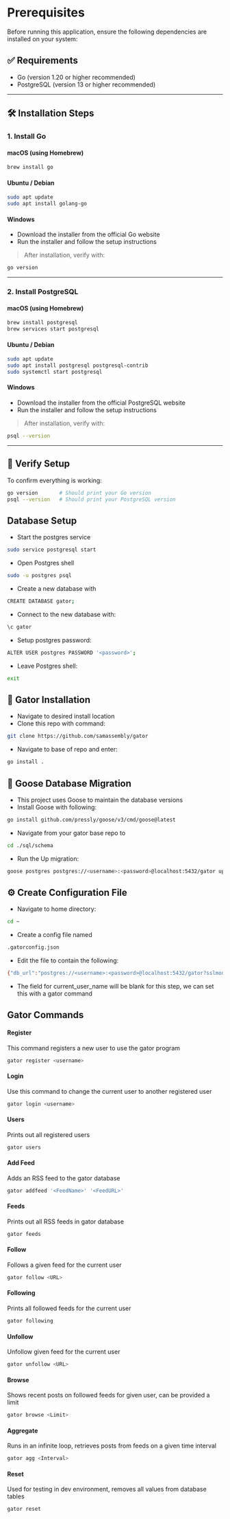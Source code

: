 # Prerequisites

Before running this application, ensure the following dependencies are installed on your system:

## ✅ Requirements

- Go (version 1.20 or higher recommended)
- PostgreSQL (version 13 or higher recommended)

---

## 🛠️ Installation Steps

### 1. Install Go

#### macOS (using Homebrew)

```bash
brew install go
```

#### Ubuntu / Debian

```bash
sudo apt update
sudo apt install golang-go
```

#### Windows

- Download the installer from the official Go website
- Run the installer and follow the setup instructions

> After installation, verify with:
```bash
go version
```

---

### 2. Install PostgreSQL

#### macOS (using Homebrew)

```bash
brew install postgresql
brew services start postgresql
```

#### Ubuntu / Debian

```bash
sudo apt update
sudo apt install postgresql postgresql-contrib
sudo systemctl start postgresql
```

#### Windows

- Download the installer from the official PostgreSQL website
- Run the installer and follow the setup instructions

> After installation, verify with:
```bash
psql --version
```

---

## 🧪 Verify Setup

To confirm everything is working:

```bash
go version       # Should print your Go version
psql --version   # Should print your PostgreSQL version
```

## Database Setup

- Start the postgres service 
```bash 
sudo service postgresql start
```
- Open Postgres shell 
```bash 
sudo -u postgres psql
```
- Create a new database with 
```bash 
CREATE DATABASE gator;
```
- Connect to the new database with:
```bash 
\c gator
```
- Setup postgres password: 
```bash 
ALTER USER postgres PASSWORD '<password>';
```
- Leave Postgres shell: 
```bash 
exit
```

## 🐊 Gator Installation

- Navigate to desired install location
- Clone this repo with command: 
```bash 
git clone https://github.com/samassembly/gator
```
- Navigate to base of repo and enter: 
```bash 
go install .
```

## 🪿 Goose Database Migration

- This project uses Goose to maintain the database versions
- Install Goose with following: 
```bash 
go install github.com/pressly/goose/v3/cmd/goose@latest
```
- Navigate from your gator base repo to 
```bash 
cd ./sql/schema
```
- Run the Up migration: 
```bash 
goose postgres postgres://<username>:<password>@localhost:5432/gator up
```

## ⚙️ Create Configuration File

- Navigate to home directory: 
```bash 
cd ~
```
- Create a config file named 
```bash 
.gatorconfig.json
```
- Edit the file to contain the following: 
```bash 
{"db_url":"postgres://<username>:<password>@localhost:5432/gator?sslmode=disable","current_user_name":""}
```
- The field for current_user_name will be blank for this step, we can set this with a gator command

## Gator Commands

#### Register
This command registers a new user to use the gator program
```bash
gator register <username>
```
#### Login
Use this command to change the current user to another registered user
```bash 
gator login <username>
```
#### Users
Prints out all registered users
```bash
gator users
```
#### Add Feed
Adds an RSS feed to the gator database
```bash
gator addfeed '<FeedName>' '<FeedURL>'
```
#### Feeds
Prints out all RSS feeds in gator database
```bash
gator feeds
```
#### Follow
Follows a given feed for the current user
```bash
gator follow <URL>
```
#### Following
Prints all followed feeds for the current user
```bash
gator following
```
#### Unfollow
Unfollow given feed for the current user
```bash
gator unfollow <URL>
```
#### Browse
Shows recent posts on followed feeds for given user, can be provided a limit
```bash
gator browse <Limit>
```
#### Aggregate
Runs in an infinite loop, retrieves posts from feeds on a given time interval
```bash
gator agg <Interval>
```
#### Reset
Used for testing in dev environment, removes all values from database tables
```bash
gator reset
```
